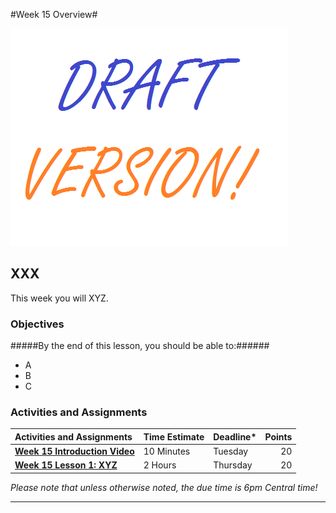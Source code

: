 #Week 15 Overview#

![Draft](../images/Draft_Version_picture.png)

## XXX ##

This week you will XYZ.

### Objectives ###

#####By the end of this lesson, you should be able to:######

- A
- B 
- C

### Activities and Assignments ###

|Activities and Assignments | Time Estimate | Deadline* | Points|
|:------| -----|-------|----------:|
|**[Week 15 Introduction Video][w15v]**| 10 Minutes | Tuesday |20|
|**[Week 15 Lesson 1: XYZ](lesson1.md)**| 2 Hours | Thursday| 20|

*Please note that unless otherwise noted, the due time is 6pm Central time!*

----------

[w15v]: https://mediaspace.illinois.edu/
